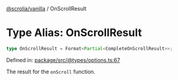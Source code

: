 [@scrolia/vanilla](../README.md) / OnScrollResult

# Type Alias: OnScrollResult

```ts
type OnScrollResult = Format<Partial<CompleteOnScrollResult>>;
```

Defined in: [package/src/@types/options.ts:67](https://github.com/scrolia/vanilla/blob/c815e216f987f48e097bcb0896f128fe43b9f55a/package/src/@types/options.ts#L67)

The result for the `onScroll` function.
